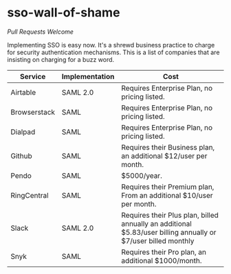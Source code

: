# sso-wall-of-shame

*Pull Requests Welcome*

Implementing SSO is easy now.  It's a shrewd business practice to charge for security authentication mechanisms.  This is a list of companies that are insisting on charging for a buzz word.

| Service|Implementation|Cost|
| --- |-------------| -----|
| Airtable | SAML 2.0 | Requires Enterprise Plan, no pricing listed.
| Browserstack | SAML | Requires Enterprise Plan, no pricing listed.
| Dialpad | SAML | Requires Enterprise Plan, no pricing listed.
| Github | SAML | Requires their Business plan, an additional $12/user per month.
| Pendo | SAML | $5000/year.
| RingCentral | SAML | Requires their Premium plan, From an additional $10/user per month.
| Slack | SAML 2.0 |Requires their Plus plan, billed annually an additional $5.83/user billing annually or $7/user billed monthly|
| Snyk | SAML | Requires their Pro plan, an additional $1000/month.

